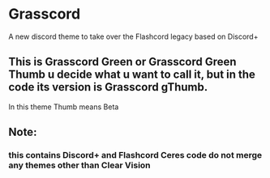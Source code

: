 # Grasscord
A new discord theme to take over the Flashcord legacy based on Discord+

## This is Grasscord Green or Grasscord Green Thumb u decide what u want to call it, but in the code its version is Grasscord gThumb.
In this theme Thumb means Beta

## Note:
### this contains Discord+ and Flashcord Ceres code do not merge any themes other than Clear Vision
